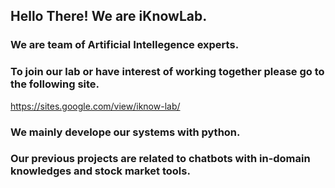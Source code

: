 ## Hello There! We are iKnowLab.

### We are team of Artificial Intellegence experts.

### To join our lab or have interest of working together please go to the following site.
https://sites.google.com/view/iknow-lab/

### We mainly develope our systems with python. 

### Our previous projects are related to chatbots with in-domain knowledges and stock market tools.
